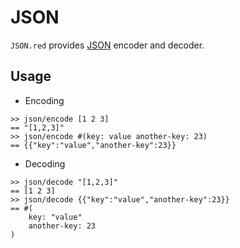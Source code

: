 # JSON

`JSON.red` provides [JSON](http://www.json.org) encoder and decoder.

## Usage

* Encoding

```
>> json/encode [1 2 3]
== "[1,2,3]"
>> json/encode #(key: value another-key: 23)
== {{"key":"value","another-key":23}}
```

* Decoding

```
>> json/decode "[1,2,3]"
== [1 2 3]
>> json/decode {{"key":"value","another-key":23}}
== #(
    key: "value"
    another-key: 23
)
```
